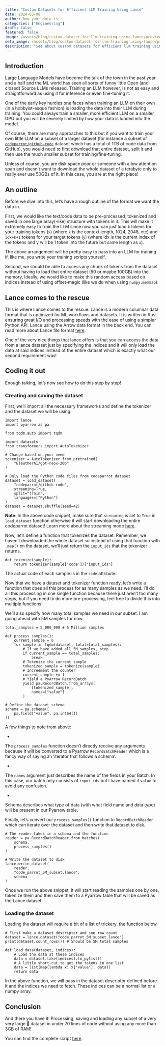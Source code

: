 ```yaml
---
title: "Custom Datasets for Efficient LLM Training Using Lance"
date: 2024-03-08
author: how your data is
categories: ["Engineering"]
draft: false
featured: false
image: /assets/blog/custom-dataset-for-llm-training-using-lance/preview-image.png
meta_image: /assets/blog/custom-dataset-for-llm-training-using-lance/preview-image.png
description: "See about custom datasets for efficient llm training using lance. Get practical steps, examples, and best practices you can use now."
---
```


## Introduction

Large Language Models have become the talk of the town in the past year and a half and the ML world has seen all sorts of funny little Open (and closed) Source LLMs released. Training an LLM however, is not as easy and straightforward as using it for inference or even fine-tuning it.

One of the early key hurdles one faces when training an LLM on their own (in a hobbyist-esque fashion) is loading the data into their LLM during training. You could always train a smaller, more efficient LLM on a smaller GPU but you will be severely limited by how your data is loaded into the model.

Of course, there are many approaches to this but if you want to train your own little LLM on a subset of a larger dataset (for instance a subset of [`codeparrot/github-code`](https://huggingface.co/datasets/codeparrot/github-code) dataset which has a total of 1TB of code data from GitHub), you would need to first download that entire dataset, split it and then use the much smaller subset for training/fine-tuning.

Unless of course, you are disk space poor or someone with a low attention span and doesn’t want to download the whole dataset of a terabyte only to really ever use 50GBs of it. In this case, you are at the right place!

## An outline

Before we dive into this, let’s have a rough outline of the format we want the data in.

First, we would like the text/code data to be pre-processed, tokenized and saved in one large array(-like) structure with tokens in it. This will make it extremely easy to train the LLM since now you can just load `k` tokens for your training tokens (`x`) (where `k` is the context length, 1024, 2048, etc) and `idx+k+1` tokens for your target tokens (`y`) (where idx is the current index of the tokens and y will be 1 token into the future but same length as `x`).

The above arrangement will be pretty easy to pass into an LLM for training if, like me, you write your training scripts yourself.

Second, we should be able to access any chunk of tokens from the dataset without having to load that entire dataset (50 or maybe 100GB) into the memory. Ideally, we would like to make this random access based on indices instead of using offset-magic (like we do when using `numpy.memmap`).

## Lance comes to the rescue

This is where Lance comes to the rescue. Lance is a modern columnar data format that is optimized for ML workflows and datasets. It is written in Rust ensuring great I/O and processing speeds with the ease of using a simpler Python API. Lance using the Arrow data format in the back end. You can read more about Lance file format [here](https://lancedb.github.io/lance/format.html).

One of the very nice things that lance offers is that you can access the data from a lance dataset just by specifying the indices and it will only load the data at said indices instead of the entire dataset which is exactly what our second requirement was!

## Coding it out

Enough talking, let’s now see how to do this step by step!

### Creating and saving the dataset

First, we’ll import all the necessary frameworks and define the tokenizer and the dataset we will be using.

    import lance
    import pyarrow as pa

    from tqdm.auto import tqdm

    import datasets
    from transformers import AutoTokenizer

    # Change based on your need
    tokenizer = AutoTokenizer.from_pretrained(
        "EleutherAI/gpt-neox-20b"
    )

    # Only load the Python code files from codeparrot dataset
    dataset = load_dataset(
        "codeparrot/github-code",
        streaming=True,
        split="train",
        languages=["Python"]
    )
    dataset = dataset.shuffle(seed=42)

**Note**: In the above code snippet, make sure that `streaming` is set to `True` in `load_dataset` function otherwise it will start downloading the entire codeparrot dataset! Learn more about the streaming mode [here](https://huggingface.co/docs/datasets/en/stream).

Now, let’s define a function that tokenizes the dataset. Remember, we haven’t downloaded the whole dataset so instead of using that function with `.map()` on the dataset, we’ll just return the `input_ids` that the tokenizer returns.

    def tokenize(sample):
        return tokenizer(sample['code'])['input_ids']

The actual code of each sample is in the `code` attribute.

Now that we have a dataset and tokenizer function ready, let’s write a function that does all this process for as many samples as we need. I’ll do all this processing in one single function because there just aren’t too many steps, but if you need to do more pre-processing, feel free to divide this into multiple functions!

We’ll also specify how many total samples we need in our subset. I am going ahead with 5M samples for now.

    total_samples = 5_000_000 # 5 Million samples

    def process_samples():
        current_sample = 0
        for sample in tqdm(dataset, total=total_samples):
            # If we have added all 5M samples, stop
            if current_sample == total_samples:
                break
            # Tokenize the current sample
            tokenized_sample = tokenize(sample)
            # Increement the counter
            current_sample += 1
            # Yield a PyArrow RecordBatch
            yield pa.RecordBatch.from_arrays(
                [tokenized_sample],
                names=["value"]
            )

    # Define the dataset schema
    schema = pa.schema([
        pa.field("value", pa.int64())
    ])

A few things to note from above:

-
The `process_samples` function doesn’t directly receive any arguments because it will be converted to a Pyarrow `RecordBatchReader` which is a fancy way of saying an ‘iterator that follows a schema’.

-
The `names` argument just describes the name of the fields in your Batch. In this case, our batch only consists of `input_ids` but I have named it `value` to avoid any confusion.

-
Schema describes what type of data (with what field name and data type) will be present in our Pyarrow table.

Finally, let’s convert our `process_samples()` function to `RecordBatchReader` which can iterate over the dataset and then write that dataset to disk.

    # The reader takes in a schema and the function
    reader = pa.RecordBatchReader.from_batches(
        schema,
        process_samples()
    )

    # Write the dataset to disk
    lance.write_dataset(
        reader,
        "code_parrot_5M_subset.lance",
        schema
    )

Once we run the above snippet, it will start reading the samples one by one, tokenize them and then save them to a Pyarrow table that will be saved as the Lance dataset.

### Loading the dataset

Loading the dataset will require a bit of a list of trickery, the function below.

    # First make a dataset descriptor and see row count
    dataset = lance.dataset("code_parrot_5M_subset.lance")
    print(dataset.count_rows()) # Should be 5M total samples

    def load_data(dataset, indices):
        # Load the data at these indices
        data = dataset.take(indices).to_pylist()
        # A little short-cut to get the tokens in one list
        data = list(map(lambda x: x['value'], data))
        return data

In the above function, we will pass in the dataset descriptor defined before it and the indices we need to fetch. These indices can be a normal list or a numpy array.

## Conclusion

And there you have it! Processing, saving and loading any subset of a very very large 🤗 dataset in under 70 lines of code without using any more than 3GB of RAM!

You can find the complete script [here](https://gist.github.com/tanaymeh/5285a073f4ad7d7e8aa7e952fe220aa4).
